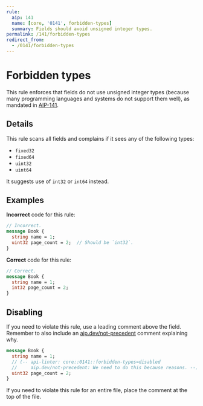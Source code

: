 ```yaml
---
rule:
  aip: 141
  name: [core, '0141', forbidden-types]
  summary: Fields should avoid unsigned integer types.
permalink: /141/forbidden-types
redirect_from:
  - /0141/forbidden-types
---
```


# Forbidden types

This rule enforces that fields do not use unsigned integer types (because many
programming languages and systems do not support them well), as mandated in
[AIP-141][].

## Details

This rule scans all fields and complains if it sees any of the following types:

- `fixed32`
- `fixed64`
- `uint32`
- `uint64`

It suggests use of `int32` or `int64` instead.

## Examples

**Incorrect** code for this rule:

```proto
// Incorrect.
message Book {
  string name = 1;
  uint32 page_count = 2;  // Should be `int32`.
}
```

**Correct** code for this rule:

```proto
// Correct.
message Book {
  string name = 1;
  int32 page_count = 2;
}
```

## Disabling

If you need to violate this rule, use a leading comment above the field.
Remember to also include an [aip.dev/not-precedent][] comment explaining why.

```proto
message Book {
  string name = 1;
  // (-- api-linter: core::0141::forbidden-types=disabled
  //     aip.dev/not-precedent: We need to do this because reasons. --)
  uint32 page_count = 2;
}
```

If you need to violate this rule for an entire file, place the comment at the
top of the file.

[aip-141]: https://aip.dev/141
[aip.dev/not-precedent]: https://aip.dev/not-precedent
